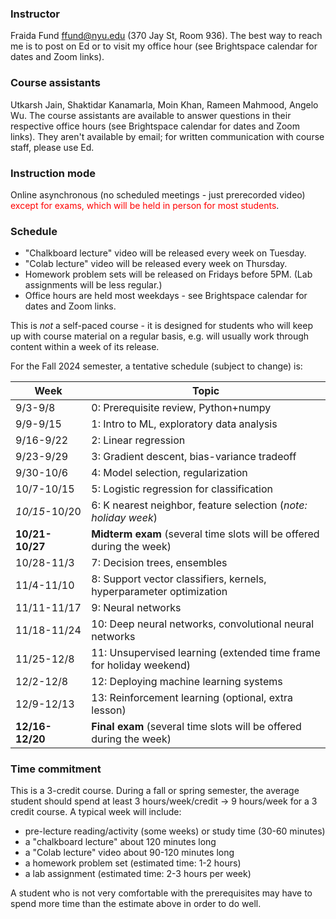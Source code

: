 
### Instructor

Fraida Fund ffund@nyu.edu (370 Jay St, Room 936). The best way to reach me is to post on Ed or to visit my office hour (see Brightspace calendar for dates and Zoom links).

### Course assistants

Utkarsh Jain, Shaktidar Kanamarla, Moin Khan, Rameen Mahmood, Angelo Wu. The course assistants are available to answer questions in their respective office hours (see Brightspace calendar for dates and Zoom links). They aren't available by email; for written communication with course staff, please use Ed.

### Instruction mode

Online asynchronous (no scheduled meetings - just prerecorded video) <span style="color:red">except for exams, which will be held in person for most students</span>.


### Schedule

* "Chalkboard lecture" video will be released every week on Tuesday.
* "Colab lecture" video will be released every week on Thursday.
* Homework problem sets will be released on Fridays before 5PM. (Lab assignments will be less regular.)
* Office hours are held most weekdays -  see Brightspace calendar for dates and Zoom links.

This is *not* a self-paced course - it is designed for students who will keep up with course material on a regular basis, e.g. will usually work through content within a week of its release.

For the Fall 2024 semester, a tentative schedule (subject to change) is:

| Week            | Topic                                                                  |
|-----------------|------------------------------------------------------------------------|
| 9/3-9/8         | 0: Prerequisite review, Python+numpy                                   |
| 9/9-9/15        | 1: Intro to ML, exploratory data analysis                              |
| 9/16-9/22       | 2: Linear regression                                                   |
| 9/23-9/29       | 3: Gradient descent, bias-variance tradeoff                            |
| 9/30-10/6       | 4: Model selection, regularization                                     |
| 10/7-10/15      | 5: Logistic regression for classification                              |
| *10/15*-10/20   | 6: K nearest neighbor, feature selection (*note: holiday week*)        |
| **10/21-10/27** | **Midterm exam** (several time slots will be offered during the week)  |
| 10/28-11/3      | 7: Decision trees, ensembles                                           |
| 11/4-11/10      | 8: Support vector classifiers, kernels, hyperparameter optimization    |
| 11/11-11/17     | 9: Neural networks                                                     |
| 11/18-11/24     | 10: Deep neural networks, convolutional neural networks                |
| 11/25-12/8      | 11: Unsupervised learning (extended time frame for holiday weekend)    |
| 12/2-12/8       | 12: Deploying machine learning systems                                 |
| 12/9-12/13      | 13: Reinforcement learning (optional, extra lesson)                    |
| **12/16-12/20** | **Final exam** (several time slots will be offered during the week)    |



### Time commitment

This is a 3-credit course. During a fall or spring semester, the average student should spend at least 3 hours/week/credit → 9 hours/week for a 3 credit course. A typical week will include:

 - pre-lecture reading/activity (some weeks) or study time (30-60 minutes)
 - a "chalkboard lecture" about 120 minutes long
 - a "Colab lecture" video about 90-120 minutes long
 - a homework problem set (estimated time: 1-2 hours)
 - a lab assignment (estimated time: 2-3 hours per week)

A student who is not very comfortable with the prerequisites may have to spend more time than the estimate above in order to do well. 
